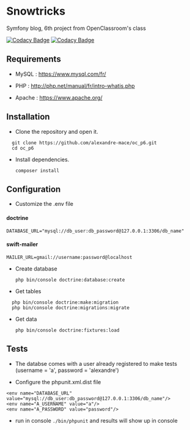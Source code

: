 # Snowtricks

Symfony blog, 6th project from OpenClassroom's class

[![Codacy Badge](https://api.codacy.com/project/badge/Grade/407116031a6a47a9a53df94da54b015d)](https://app.codacy.com/app/alexandre-mace/oc_p6?utm_source=github.com&utm_medium=referral&utm_content=alexandre-mace/oc_p6&utm_campaign=Badge_Grade_Dashboard)
[![Codacy Badge](https://api.codacy.com/project/badge/Coverage/4725da237ed54d768edbd7066c7d69ca)](https://www.codacy.com/app/codacy_alexandre-mace/oc_p6?utm_source=github.com&utm_medium=referral&utm_content=alexandre-mace/oc_p6&utm_campaign=Badge_Coverage)
## Requirements 
* MySQL : https://www.mysql.com/fr/

* PHP : http://php.net/manual/fr/intro-whatis.php

* Apache : https://www.apache.org/

## Installation 
* Clone the repository and open it.

```
  git clone https://github.com/alexandre-mace/oc_p6.git
  cd oc_p6
```

* Install dependencies.

  `composer install`

## Configuration
* Customize the .env file

#### doctrine
  `DATABASE_URL="mysql://db_user:db_password@127.0.0.1:3306/db_name"`

#### swift-mailer
  `MAILER_URL=gmail://username:password@localhost`

* Create database 

  `php bin/console doctrine:database:create`

* Get tables 

```
  php bin/console doctrine:make:migration
  php bin/console doctrine:migrations:migrate
```

* Get data

  `php bin/console doctrine:fixtures:load`

## Tests
* The databse comes with a user already registered to make tests (username = 'a', password = 'alexandre')

* Configure the phpunit.xml.dist file
```
<env name="DATABASE_URL" value="mysql://db_user:db_password@127.0.0.1:3306/db_name"/>
<env name="A_USERNAME" value="a"/>
<env name="A_PASSWORD" value="password"/>
```
* run in console `./bin/phpunit` and results will show up in console